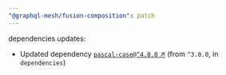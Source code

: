 ```yaml
---
"@graphql-mesh/fusion-composition": patch
---
```

dependencies updates:
  - Updated dependency [`pascal-case@^4.0.0` ↗︎](https://www.npmjs.com/package/pascal-case/v/4.0.0) (from `^3.0.0`, in `dependencies`)
